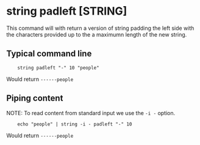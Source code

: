 
# string padleft [STRING]

This command will with return a version of string
padding the left side with the characters provided up
to the a maximumn length of the new string.

## Typical command line

```shell
    string padleft "-" 10 "people"
```

Would return `------people`

## Piping content

NOTE: To read content from standard input we use the `-i -` option.

```shell
    echo "people" | string -i - padleft "-" 10
```

Would return `------people`

